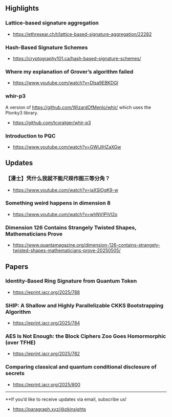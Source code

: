 ## Highlights
### Lattice-based signature aggregation
- <https://ethresear.ch/t/lattice-based-signature-aggregation/22282>
### Hash-Based Signature Schemes
- <https://cryptography101.ca/hash-based-signature-schemes/>
### Where my explanation of Grover’s algorithm failed
- <https://www.youtube.com/watch?v=Dlsa9EBKDGI>
### whir-p3
A version of https://github.com/WizardOfMenlo/whir/ which uses the Plonky3 library.
- <https://github.com/tcoratger/whir-p3>
### Introduction to PQC
- <https://www.youtube.com/watch?v=GWlJIHZaXGw>

## Updates
### 【漫士】凭什么我就不能尺规作图三等分角？
- <https://www.youtube.com/watch?v=jaXSlOgK9-w>
### Something weird happens in dimension 8
- <https://www.youtube.com/watch?v=whNVIPiVl2o>
### Dimension 126 Contains Strangely Twisted Shapes, Mathematicians Prove
- <https://www.quantamagazine.org/dimension-126-contains-strangely-twisted-shapes-mathematicians-prove-20250505/>

## Papers
### Identity-Based Ring Signature from Quantum Token
- <https://eprint.iacr.org/2025/788>
### SHIP: A Shallow and Highly Parallelizable CKKS Bootstrapping Algorithm
- <https://eprint.iacr.org/2025/784>
### AES Is Not Enough: the Block Ciphers Zoo Goes Homormorphic (over TFHE)
- <https://eprint.iacr.org/2025/782>
### Comparing classical and quantum conditional disclosure of secrets
- <https://eprint.iacr.org/2025/800>


---
**If you’d like to receive updates via email, subscribe us!

- <https://paragraph.xyz/@zkinsights>
